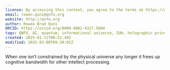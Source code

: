 ```yaml
---
license: By accessing this content, you agree to the terms at https://qnfo.org/LICENSE
email: rowan.quni@qnfo.org
website: http://qnfo.org
author: Rowan Brad Quni
ORCID: https://orcid.org/0009-0002-4317-5604
tags: QNFO, AI, quantum, informational universe, IUH, holographic principle
created: 2025-01-11T00:51:49Z
modified: 2025-03-08T09:39:02Z
---
```


When one isn’t constrained by the physical universe any longer it frees up cognitive bandwidth for other intellect processing.
